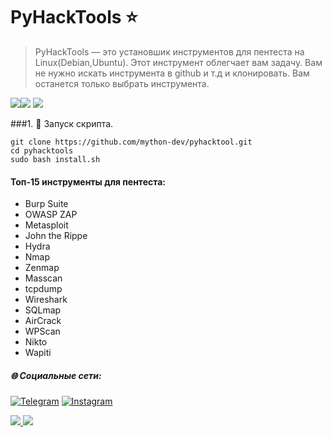 # PyHackTools ⭐️

>PyHackTools — это установшик инструментов для  пентеста на Linux(Debian,Ubuntu). Этот инструмент облегчает вам задачу. Вам не нужно  искать инструмента в github и т.д и клонировать. Вам останется только выбрать  инструмента.
>

![](https://img.shields.io/badge/Python-3-blue)![](https://img.shields.io/badge/bash-dark)
![](https://img.shields.io/badge/platform-Linux%20%7C%20Debian%20%7C%20Ubuntu-blue)

###1. 📝 Запуск скрипта.
```
git clone https://github.com/mython-dev/pyhacktool.git
cd pyhacktools
sudo bash install.sh
```

#### Топ-15 инструменты для пентеста:

- Burp Suite
- OWASP ZAP
- Metasploit
- John the Rippe
- Hydra
- Nmap
- Zenmap
- Masscan
- tcpdump
- Wireshark
- SQLmap
- AirCrack
- WPScan
- Nikto
- Wapiti

##### 🌐 Социальные сети:

[![Telegram](https://img.shields.io/badge/-Telegram-090909?style=for-the-badge&logo=telegram&logoColor=27A0D9)](https://t.me/myth_dev)
[![Instagram](https://img.shields.io/badge/-Instagram-090909?style=for-the-badge&logo=instagram&logoColor=B4068E)](https://www.instagram.com/mython_dev/)

<a href="https://mython.uz/" target="_blank">
   <img src="https://img.shields.io/badge/-mython.uz-black?logo=dialogflow&style=for-the-badge">
</a>
<a href="mailto:miton0030@gmail.com" target="_blank"><img src="https://img.shields.io/badge/Email-miton0030@gmail.com-teal?style=for-the-badge&logo=gmail"></a>
